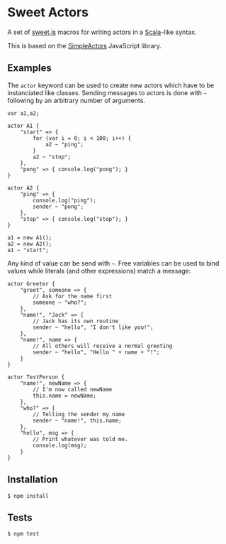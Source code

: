 Sweet Actors
============

A set of [sweet.js](http://sweetjs.org) macros for writing
actors in a [Scala](http://scala-lang.org)-like syntax.

This is based on the [SimpleActors](https://github.com/ajlopez/SimpleActors)
JavaScript library.

Examples
--------

The `actor` keyword can be used to create new actors which have to be
instanciated like classes. Sending messages to actors is done with `~`
following by an arbitrary number of arguments.

    var a1,a2;

    actor A1 {
        "start" => {
            for (var i = 0; i < 100; i++) {
                a2 ~ "ping";
            }
            a2 ~ "stop";
        },
        "pong" => { console.log("pong"); }
    }

    actor A2 {
        "ping" => {
            console.log("ping");
            sender ~ "pong";
        },
        "stop" => { console.log("stop"); }
    }

    a1 = new A1();
    a2 = new A2();
    a1 ~ "start";

Any kind of value can be send with `~`. Free variables can be used to bind
values while literals (and other expressions) match a message:

    actor Greeter {
        "greet", someone => {
            // Ask for the name first
            someone ~ "who?";
        },
        "name!", "Jack" => {
            // Jack has its own routine
            sender ~ "hello", "I don't like you!";
        },
        "name!", name => {
            // All others will receive a normal greeting
            sender ~ "hello", "Hello " + name + "!";
        }
    }

    actor TestPerson {
        "name!", newName => {
            // I'm now called newName
            this.name = newName;
        },
        "who?" => {
            // Telling the sender my name
            sender ~ "name!", this.name;
        },
        "hello", msg => {
            // Print whatever was told me.
            console.log(msg);
        }
    }


Installation
------------

    $ npm install

Tests
-----

    $ npm test
